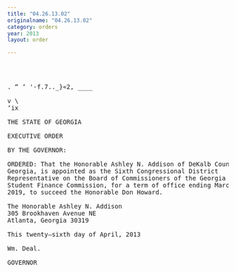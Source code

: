 ```yaml
---
title: "04.26.13.02"
originalname: "04.26.13.02"
category: orders
year: 2013
layout: order

---
```

<pre>
  
 

. “ ‘ '-f.7.._}«2, ____

v \
‘ix

THE STATE OF GEORGIA

EXECUTIVE ORDER

BY THE GOVERNOR:

ORDERED: That the Honorable Ashley N. Addison of DeKalb County,
Georgia, is appointed as the Sixth Congressional District
Representative on the Board of Commissioners of the Georgia
Student Finance Commission, for a term of office ending March 15,
2019, to succeed the Honorable Don Howard.

The Honorable Ashley N. Addison
305 Brookhaven Avenue NE
Atlanta, Georgia 30319

This twenty—sixth day of April, 2013

Wm. Deal.

GOVERNOR

</pre>
